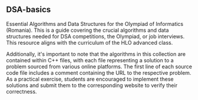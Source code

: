 ## DSA-basics
Essential Algorithms and Data Structures for the Olympiad of Informatics (Romania). This is a guide covering the crucial algorithms and data structures needed for DSA competitions, the Olympiad, or job interviews. This resource aligns with the curriculum of the HLO advanced class.

Additionally, it's important to note that the algorithms in this collection are contained within C++ files, with each file representing a solution to a problem sourced from various online platforms. The first line of each source code file includes a comment containing the URL to the respective problem. As a practical exercise, students are encouraged to implement these solutions and submit them to the corresponding website to verify their correctness.
